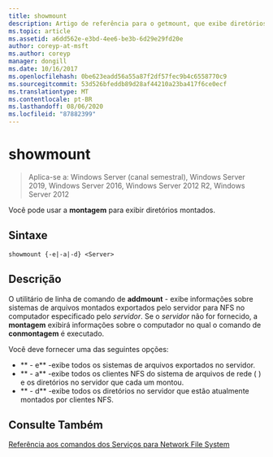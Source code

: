 ```yaml
---
title: showmount
description: Artigo de referência para o getmount, que exibe diretórios montados.
ms.topic: article
ms.assetid: a6dd562e-e3bd-4ee6-be3b-6d29e29fd20e
author: coreyp-at-msft
ms.author: coreyp
manager: dongill
ms.date: 10/16/2017
ms.openlocfilehash: 0be623eadd56a55a87f2df57fec9b4c6558770c9
ms.sourcegitcommit: 53d526bfeddb89d28af44210a23ba417f6ce0ecf
ms.translationtype: MT
ms.contentlocale: pt-BR
ms.lasthandoff: 08/06/2020
ms.locfileid: "87882399"
---
```

# <a name="showmount"></a>showmount

> Aplica-se a: Windows Server (canal semestral), Windows Server 2019, Windows Server 2016, Windows Server 2012 R2, Windows Server 2012

Você pode usar a **montagem** para exibir diretórios montados.

## <a name="syntax"></a>Sintaxe
```
showmount {-e|-a|-d} <Server>
```

## <a name="description"></a>Descrição
O utilitário de linha de comando de **addmount** \- exibe informações sobre sistemas de arquivos montados exportados pelo servidor para NFS no computador especificado pelo *servidor*. Se o *servidor* não for fornecido, a **montagem** exibirá informações sobre o computador no qual o comando de **conmontagem** é executado.

Você deve fornecer uma das seguintes opções:

- ** \- e** -exibe todos os sistemas de arquivos exportados no servidor.
- ** \- a** -exibe todos os clientes NFS do sistema de arquivos de rede \( \) e os diretórios no servidor que cada um montou.
- ** \- d** -exibe todos os diretórios no servidor que estão atualmente montados por clientes NFS.

## <a name="see-also"></a>Consulte Também
[Referência aos comandos dos Serviços para Network File System](services-for-network-file-system-command-reference.md)